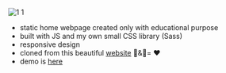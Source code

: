 ![1 1](https://user-images.githubusercontent.com/102720711/203520530-93c8dee9-6880-42fa-b41b-ff590b379104.png)
- static home webpage created only with educational purpose
- built with JS and my own small CSS library (Sass)
- responsive design
- cloned from this beautiful [website](https://www.buttercreamflowercakes.com/) :cake:&:cherry_blossom:= :heart:
- demo is [here](https://comfy-souffle-646ff8.netlify.app)


